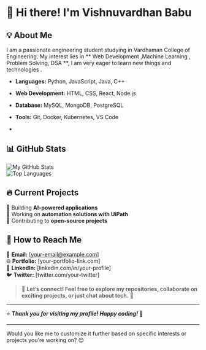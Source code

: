 # 🚀 Hi there! I'm **Vishnuvardhan Babu**



## 💡 About Me  
I am a  passionate engineering student studying in Vardhaman College of Engineering. My interest lies  in ** Web Development ,Machine Learning , Problem Solving, DSA **, I am very eager to learn new things and technologies .

- **Languages:** Python, JavaScript, Java, C++
- **Web Development:** HTML, CSS, React, Node.js
- **Database:** MySQL, MongoDB, PostgreSQL
- **Tools:** Git, Docker, Kubernetes, VS Code

- 
## 📊 GitHub Stats  

![My GitHub Stats](https://github-readme-stats.vercel.app/api?username=vishnum04&show_icons=true&count_private=true&theme=radical)  
![Top Languages](https://github-readme-stats.vercel.app/api/top-langs/?username=vishnum04&layout=compact&theme=radical)  

## 🔥 Current Projects  

🔹 Building **AI-powered applications**  
🔹 Working on **automation solutions with UiPath**  
🔹 Contributing to **open-source projects**  

## 📌 How to Reach Me  

📧 **Email:** [your-email@example.com]  
🌐 **Portfolio:** [your-portfolio-link.com]  
📱 **LinkedIn:** [linkedin.com/in/your-profile]  
🐦 **Twitter:** [twitter.com/your-twitter]  

> 💬 **Let’s connect! Feel free to explore my repositories, collaborate on exciting projects, or just chat about tech.** 🚀  

---

⭐ **_Thank you for visiting my profile! Happy coding!_** 🎯  

---

Would you like me to customize it further based on specific interests or projects you're working on? 😊

